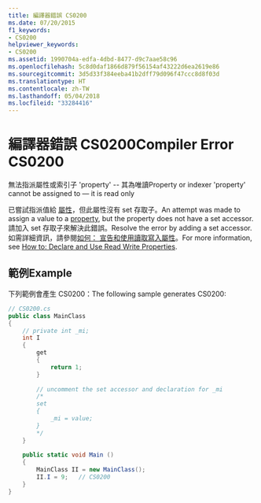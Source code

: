 ```yaml
---
title: 編譯器錯誤 CS0200
ms.date: 07/20/2015
f1_keywords:
- CS0200
helpviewer_keywords:
- CS0200
ms.assetid: 1990704a-edfa-4dbd-8477-d9c7aae58c96
ms.openlocfilehash: 5c8d0daf1866d879f56154af43222d6ea2619e86
ms.sourcegitcommit: 3d5d33f384eeba41b2dff79d096f47ccc8d8f03d
ms.translationtype: HT
ms.contentlocale: zh-TW
ms.lasthandoff: 05/04/2018
ms.locfileid: "33284416"
---
```

# <a name="compiler-error-cs0200"></a><span data-ttu-id="7fe13-102">編譯器錯誤 CS0200</span><span class="sxs-lookup"><span data-stu-id="7fe13-102">Compiler Error CS0200</span></span>
<span data-ttu-id="7fe13-103">無法指派屬性或索引子 'property' -- 其為唯讀</span><span class="sxs-lookup"><span data-stu-id="7fe13-103">Property or indexer 'property' cannot be assigned to — it is read only</span></span>  
  
 <span data-ttu-id="7fe13-104">已嘗試指派值給 [屬性](../../csharp/programming-guide/classes-and-structs/using-properties.md)，但此屬性沒有 set 存取子。</span><span class="sxs-lookup"><span data-stu-id="7fe13-104">An attempt was made to assign a value to a [property](../../csharp/programming-guide/classes-and-structs/using-properties.md), but the property does not have a set accessor.</span></span> <span data-ttu-id="7fe13-105">請加入 set 存取子來解決此錯誤。</span><span class="sxs-lookup"><span data-stu-id="7fe13-105">Resolve the error by adding a set accessor.</span></span> <span data-ttu-id="7fe13-106">如需詳細資訊，請參閱[如何： 宣告和使用讀取寫入屬性](../../csharp/programming-guide/classes-and-structs/how-to-declare-and-use-read-write-properties.md)。</span><span class="sxs-lookup"><span data-stu-id="7fe13-106">For more information, see [How to: Declare and Use Read Write Properties](../../csharp/programming-guide/classes-and-structs/how-to-declare-and-use-read-write-properties.md).</span></span>  
  
## <a name="example"></a><span data-ttu-id="7fe13-107">範例</span><span class="sxs-lookup"><span data-stu-id="7fe13-107">Example</span></span>  
 <span data-ttu-id="7fe13-108">下列範例會產生 CS0200：</span><span class="sxs-lookup"><span data-stu-id="7fe13-108">The following sample generates CS0200:</span></span>  
  
```csharp  
// CS0200.cs  
public class MainClass  
{  
    // private int _mi;  
    int I  
    {  
        get  
        {  
            return 1;  
        }  
  
        // uncomment the set accessor and declaration for _mi  
        /*  
        set  
        {  
            _mi = value;  
        }  
        */  
    }  
  
    public static void Main ()  
    {  
        MainClass II = new MainClass();  
        II.I = 9;   // CS0200  
    }  
}  
```
